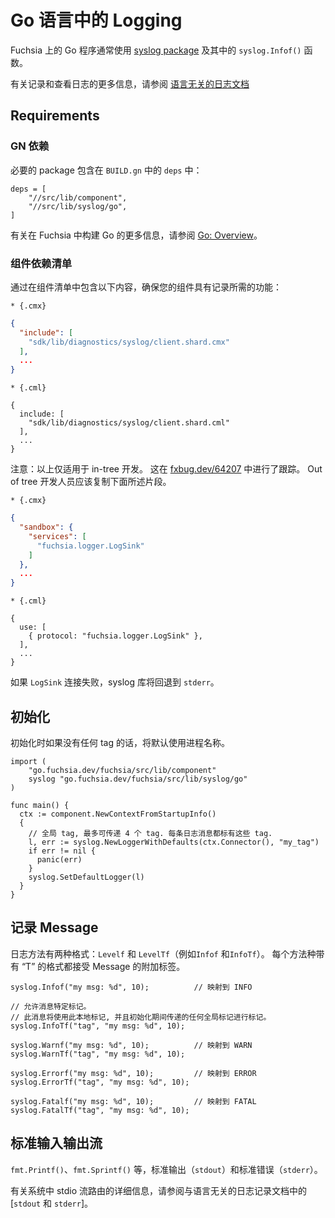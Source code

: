<!-- 
# Logging in Go

Go programs on Fuchsia generally use the [syslog package] and its `syslog.Infof()` functions.

See the [language agnostic logging docs](/docs/concepts/diagnostics/logs/README.md) for more information
about recording and viewing logs.
-->

# Go 语言中的 Logging

Fuchsia 上的 Go 程序通常使用 [syslog package] 及其中的 `syslog.Infof()` 函数。

有关记录和查看日志的更多信息，请参阅 [语言无关的日志文档](/docs/concepts/diagnostics/logs/README.md)
<!--
## Requirements

### GN dependencies

The necessary packages can be included with an addition to `deps` in `BUILD.gn`:

```
deps = [
    "//src/lib/component",
    "//src/lib/syslog/go",
]
```

See [Go: Overview][go-dev] for more information about building Go within Fuchsia.
-->

## Requirements

### GN 依赖

必要的 package 包含在 `BUILD.gn` 中的 `deps` 中：

```
deps = [
    "//src/lib/component",
    "//src/lib/syslog/go",
]
```

有关在 Fuchsia 中构建 Go 的更多信息，请参阅 [Go: Overview][go-dev]。

<!--
### Component manifest dependency

Ensure that your component has the required capabilities to log by including the
following in your component manifest:

   * {.cmx}

   ```json
   {
     "include": [
       "sdk/lib/diagnostics/syslog/client.shard.cmx"
     ],
     ...
   }
   ```

   * {.cml}

   ```json5
   {
     include: [
       "sdk/lib/diagnostics/syslog/client.shard.cml"
     ],
     ...
   }
   ```

Note: The above is only available for in-tree development.
This is tracked in [fxbug.dev/64207](http://fxbug.dev/64207).
Out of tree developers should copy the snippets shown below instead.

   * {.cmx}

   ```json
   {
     "sandbox": {
       "services": [
         "fuchsia.logger.LogSink"
       ]
     },
     ...
   }
   ```

   * {.cml}

   ```json5
   {
     use: [
       { protocol: "fuchsia.logger.LogSink" },
     ],
     ...
   }
   ```

The syslog library will fallback to `stderr` if the `LogSink` connection fails.
-->

### 组件依赖清单

通过在组件清单中包含以下内容，确保您的组件具有记录所需的功能：

    * {.cmx}

   ```json
   {
     "include": [
       "sdk/lib/diagnostics/syslog/client.shard.cmx"
     ],
     ...
   }
   ```

    * {.cml}

   ```json5
   {
     include: [
       "sdk/lib/diagnostics/syslog/client.shard.cml"
     ],
     ...
   }
   ```

注意：以上仅适用于 in-tree 开发。
这在 [fxbug.dev/64207](http://fxbug.dev/64207) 中进行了跟踪。
Out of tree 开发人员应该复制下面所述片段。

    * {.cmx}

   ```json
   {
     "sandbox": {
       "services": [
         "fuchsia.logger.LogSink"
       ]
     },
     ...
   }
   ```

    * {.cml}

   ```json5
   {
     use: [
       { protocol: "fuchsia.logger.LogSink" },
     ],
     ...
   }
   ```

如果 `LogSink` 连接失败，syslog 库将回退到 `stderr`。

<!--
## Initialization

```golang
import (
    "go.fuchsia.dev/fuchsia/src/lib/component"
    syslog "go.fuchsia.dev/fuchsia/src/lib/syslog/go"
)

func main() {
  ctx := component.NewContextFromStartupInfo()
  {
    // Global tags, max 4 tags can be passed. Every log message is tagged with these.
    l, err := syslog.NewLoggerWithDefaults(ctx.Connector(), "my_tag")
    if err != nil {
      panic(err)
    }
    syslog.SetDefaultLogger(l)
  }
}
```
-->

## 初始化

初始化时如果没有任何 tag 的话，将默认使用进程名称。

```golang
import (
    "go.fuchsia.dev/fuchsia/src/lib/component"
    syslog "go.fuchsia.dev/fuchsia/src/lib/syslog/go"
)

func main() {
  ctx := component.NewContextFromStartupInfo()
  {
    // 全局 tag, 最多可传递 4 个 tag. 每条日志消息都标有这些 tag.
    l, err := syslog.NewLoggerWithDefaults(ctx.Connector(), "my_tag")
    if err != nil {
      panic(err)
    }
    syslog.SetDefaultLogger(l)
  }
}
```

<!--
## Recording messages

The log methods have two variants: `Levelf` and `LevelTf` (e.g. `Infof` and `InfoTf`). The variant
of each method with a `T` accepts an additional tag for the message.

```golang
syslog.Infof("my msg: %d", 10);          // maps to INFO

// Allow message specific tagging. This message is going to be tagged with
// this local tag and any global tag passed during initialization.
syslog.InfoTf("tag", "my msg: %d", 10);

syslog.Warnf("my msg: %d", 10);          // maps to WARN
syslog.WarnTf("tag", "my msg: %d", 10);

syslog.Errorf("my msg: %d", 10);         // maps to ERROR
syslog.ErrorTf("tag", "my msg: %d", 10);

syslog.Fatalf("my msg: %d", 10);         // maps to FATAL
syslog.FatalTf("tag", "my msg: %d", 10);
```
-->

## 记录 Message

日志方法有两种格式：`Levelf` 和 `LevelTf`（例如`Infof` 和`InfoTf`）。 每个方法种带有 “T” 的格式都接受 Message 的附加标签。

```golang
syslog.Infof("my msg: %d", 10);          // 映射到 INFO

// 允许消息特定标记。
// 此消息将使用此本地标记, 并且初始化期间传递的任何全局标记进行标记。
syslog.InfoTf("tag", "my msg: %d", 10);

syslog.Warnf("my msg: %d", 10);          // 映射到 WARN
syslog.WarnTf("tag", "my msg: %d", 10);

syslog.Errorf("my msg: %d", 10);         // 映射到 ERROR
syslog.ErrorTf("tag", "my msg: %d", 10);

syslog.Fatalf("my msg: %d", 10);         // 映射到 FATAL
syslog.FatalTf("tag", "my msg: %d", 10);
```

<!--
## Standard streams

`fmt.Printf()`, `fmt.Sprintf()` etc. go to standard out (`stdout`) and standard error (`stderr`).

See [`stdout` & `stderr`] in the language-agnostic logging docs for details on the routing of stdio
streams in the system.

[syslog package]: /src/lib/syslog/go
[`.cmx` file]: /docs/concepts/components/v1/component_manifests.md
[go-dev]: /docs/development/languages/go/README.md
[`stdout` & `stderr`]: /docs/development/diagnostics/logs/recording.md#stdout-stderr
-->

## 标准输入输出流

`fmt.Printf()`、`fmt.Sprintf()` 等，标准输出（`stdout`）和标准错误（`stderr`）。

有关系统中 stdio 流路由的详细信息，请参阅与语言无关的日志记录文档中的 [`stdout` 和 `stderr`]。

[syslog package]: /src/lib/syslog/go
[`.cmx` file]: /docs/concepts/components/v1/component_manifests.md
[go-dev]: /docs/development/languages/go/README.md
[`stdout` & `stderr`]: /docs/development/diagnostics/logs/recording.md#stdout-stderr
